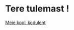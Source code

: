 
<html>
<body background="http://wallpoper.com/images/00/31/33/51/black-background_00313351.jpg">

<h1>Tere tulemast !</h1>
<p><a href="http://khk.ee">Meie kooli koduleht</a></p>

</body>
</html>
